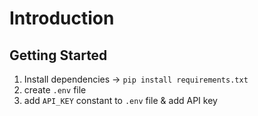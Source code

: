 # Introduction

## Getting Started

1. Install dependencies -> `pip install requirements.txt`
1. create `.env` file
1. add `API_KEY` constant to `.env` file & add API key
